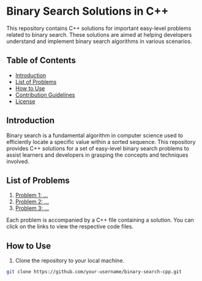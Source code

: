 # Binary Search Solutions in C++

This repository contains C++ solutions for important easy-level problems related to binary search. These solutions are aimed at helping developers understand and implement binary search algorithms in various scenarios.

## Table of Contents

- [Introduction](#introduction)
- [List of Problems](#list-of-problems)
- [How to Use](#how-to-use)
- [Contribution Guidelines](#contribution-guidelines)
- [License](#license)

## Introduction

Binary search is a fundamental algorithm in computer science used to efficiently locate a specific value within a sorted sequence. This repository provides C++ solutions for a set of easy-level binary search problems to assist learners and developers in grasping the concepts and techniques involved.

## List of Problems

1. [Problem 1: ...](problem1.cpp)
2. [Problem 2: ...](problem2.cpp)
3. [Problem 3: ...](problem3.cpp)
   <!-- Add more problems as needed -->

Each problem is accompanied by a C++ file containing a solution. You can click on the links to view the respective code files.

## How to Use

1. Clone the repository to your local machine.

```bash
git clone https://github.com/your-username/binary-search-cpp.git
